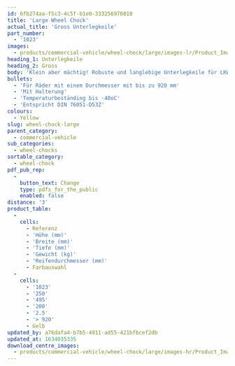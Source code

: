```yaml
---
id: 6fb274aa-f5c3-4c5f-b1e0-333256976010
title: 'Large Wheel Chock'
actual_title: 'Gross Unterlegkeile'
part_number:
  - '1023'
images:
  - products/commercial-vehicle/wheel-chock/large/images-lr/Product_Image_776x776_(518x518_focus_area)-1023_01.jpg
heading_1: Unterlegkeile
heading_2: Gross
body: 'Klein aber mächtig! Robuste und langlebige Unterlegkeile für LKW-Räder.'
bullets:
  - 'Für Räder mit einem Durchmesser mit bis zu 920 mm'
  - 'Mit Halterung'
  - 'Temperaturbeständing bis -40oC'
  - 'Entspricht DIN 76051-D53Z'
colours:
  - Yellow
slug: wheel-chock-large
parent_category:
  - commercial-vehicle
sub_categories:
  - wheel-chocks
sortable_category:
  - wheel-chock
pdf_pub_rep:
  -
    button_text: Change
    type: pdfs_for_the_public
    enabled: false
distance: '3'
product_table:
  -
    cells:
      - Referenz
      - 'Höhe (mm)'
      - 'Breite (mm)'
      - 'Tiefe (mm)'
      - 'Gewicht (kg)'
      - 'Reifendurchmesser (mm)'
      - Farbauswahl
  -
    cells:
      - '1023'
      - '250'
      - '495'
      - '200'
      - '2.5'
      - '> 920'
      - Gelb
updated_by: a76dafa4-b7b5-4911-ad55-421bfbcef2db
updated_at: 1634035335
download_centre_images:
  - products/commercial-vehicle/wheel-chock/large/images-hr/Product_Image_776x776_(518x518_focus_area)-1023_01.jpg
---
```

